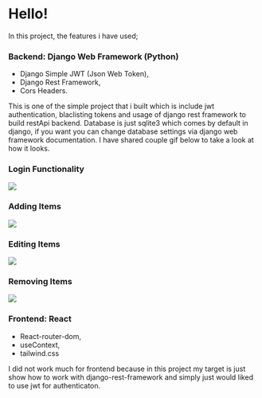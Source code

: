 <h1>Hello!</h1>

<p>In this project, the features i have used; </p>

<h3>Backend: Django Web Framework (Python)</h3>
<ul>
  <li>Django Simple JWT (Json Web Token),</li>
  <li>Django Rest Framework,</li>
  <li>Cors Headers.</li>
</ul>

<p>This is one of the simple project that i  built which is include jwt authentication, blaclisting tokens and usage of django rest framework to build restApi backend. Database is just sqlite3 which comes by default in django, if you want you can change database settings via django web framework documentation. I have shared couple gif below to take a look at how it looks. </p>

<h3>Login Functionality</h3>
<img src="https://github.com/byrmTelli/djangoReactTodoApp/blob/main/images/login.gif">


<h3>Adding Items</h3>
<img src="https://github.com/byrmTelli/djangoReactTodoApp/blob/main/images/adding.gif">


<h3>Editing Items</h3>
<img src="https://github.com/byrmTelli/djangoReactTodoApp/blob/main/images/editing.gif">

<h3>Removing Items</h3>
<img src="https://github.com/byrmTelli/djangoReactTodoApp/blob/main/images/removing.gif">


<h3>Frontend: React</h3>
<ul>
  <li>React-router-dom,</li>
  <li>useContext,</li>
  <li>tailwind.css</li>
</ul>

<p>I did not work much for frontend because in this project my target is just show how to work with django-rest-framework and simply just would liked to use jwt for authenticaton.</p>
